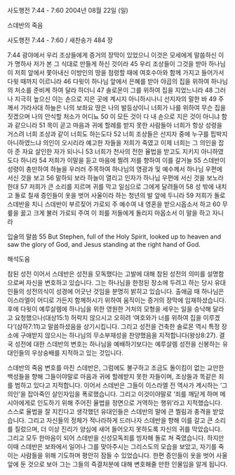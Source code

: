 사도행전 7:44 - 7:60 
2004년 08월 22일 (일)

스데반의 죽음



사도행전 7:44 - 7:60 / 새찬송가 484 장


7:44 광야에서 우리 조상들에게 증거의 장막이 있었으니 이것은 모세에게 말씀하신 이가 명하사 저가 본 그 식대로 만들게 하신 것이라 45 우리 조상들이 그것을 받아 하나님이 저희 앞에서 쫓아내신 이방인의 땅을 점령할 때에 여호수아와 함께 가지고 들어가서 다윗 때까지 이르니라 46 다윗이 하나님 앞에서 은혜를 받아 야곱의 집을 위하여 하나님의 처소를 준비케 하여 달라 하더니 47 솔로몬이 그를 위하여 집을 지었느니라 48 그러나 지극히 높으신 이는 손으로 지은 곳에 계시지 아니하시나니 선지자의 말한 바 49 주께서 가라사대 하늘은 나의 보좌요 땅은 나의 발등상이니 너희가 나를 위하여 무슨 집을 짓겠으며 나의 안식할 처소가 어디뇨 50 이 모든 것이 다 내 손으로 지은 것이 아니냐 함과 같으니라 51 목이 곧고 마음과 귀에 할례를 받지 못한 사람들아 너희가 항상 성령을 거스려 너희 조상과 같이 너희도 하는도다 52 너희 조상들은 선지자 중에 누구를 핍박지 아니하였느냐 의인이 오시리라 예고한 자들을 저희가 죽였고 이제 너희는 그 의인을 잡아 준 자요 살인한 자가 되나니 53 너희가 천사의 전한 율법을 받고도 지키지 아니하였도다 하니라 54 저희가 이말을 듣고 마음에 찔려 저를 향하여 이를 갈거늘 55 스데반이 성령이 충만하여 하늘을 우러러 주목하여 하나님의 영광과 및 예수께서 하나님 우편에 서신 것을 보고 56 말하되 보라 하늘이 열리고 인자가 하나님 우편에 서신 것을 보노라 한대 57 저희가 큰 소리를 지르며 귀를 막고 일심으로 그에게 달려들어 58 성 밖에 내치고 돌로 칠새 증인들이 옷을 벗어 사울이라 하는 청년의 발 앞에 두니라 59 저희가 돌로 스데반을 치니 스데반이 부르짖어 가로되 주 예수여 내 영혼을 받으시옵소서 하고 60 무릎을 꿇고 크게 불러 가로되 주여 이 죄를 저들에게 돌리지 마옵소서 이 말을 하고 자니라 

입술의 말씀 
55 But Stephen, full of the Holy Spirit, looked up to heaven and saw the glory of God, and Jesus standing at the right hand of God.

해석도움





참된 성전 
이어서 스데반은 성전을 모독했다는 고발에 대해 참된 성전의 의미를 설명함으로써 자신을 변호하고 있습니다. 그는 하나님을 한정된 장소에 두려고 하는 당시 유대인들의 성전의식이 성경에 어긋난 것임을 분명히 밝히고 있습니다. 출애굽 때 하나님은 이스라엘이 어디로 가든지 함께하시기 위하여 움직이는 증거의 장막에 임재하셨습니다. 후에 다윗이 예루살렘에 하나님을 위한 영원한 거처의 모형을 세우는 일을 승낙해 달라고 요청했으나(대상15:1) 허락지 않으시고 오히려 ‘여호와가 너를 위하여 집을 이루겠다’(삼하7:11)고 말씀하셨음을 상기시킵니다. 그리고 성전을 건축한 솔로몬 역시 특정 장소에 구애받지 않으시는 하나님의 무소부재성을 찬양했음을 지적합니다(왕상8:27). 결국 성전에 대한 스데반의 변호는 하나님을 예배하기보다는 예루살렘 성전을 신봉하는 유대인들의 우상숭배를 지적하고 있는 것입니다. 

스데반의 죽음 
변호를 마친 스데반은, 그럼에도 불구하고 조금도 돌이킴이 없는 교만한 백성들을 향해 그들이야말로 마음과 귀에 할례받지 못한 자들이며, 조상들과 똑같은 죄를 범하고 있다고 지적합니다. 이어서 스데반은 그들이 이스라엘 전 역사가 계시하는 ‘그 의인’을 잡아죽인 살인자임을 폭로했습니다. 그리고 이것이야말로 ‘죄를 깨닫게 하며 메시아에게로 인도하기 위해 주어진 율법을 정면으로 거역하는 행위’라고 지적했습니다. 스스로 율법을 잘 지킨다고 생각했던 유대인들은 스데반의 말에 큰 찔림과 충격을 받았습니다. 그리고 자신들의 정체가 적나라하게 드러나자 스데반을 향해 이를 갈고 큰 소리를 질렀으며, 더 이상 진리가 양심에 새어 들어오지 못하도록 자신의 귀를 막았습니다. 그리고 모두 한마음이 되어 스데반을 신성모독죄를 빙자해 돌로 쳐 죽였습니다. 하지만 이때 스데반은 보좌에서 일어나 그를 맞아주시는 그리스도의 모습을 보았고, 자기를 죽이는 사람들을 위해 기도하며 평안히 잠들 수 있었습니다. 한편 증인들이 옷을 벗어 사울 앞에 둔 것으로 보아 그는 그들의 즉결처분에 대해 변호해줄 만한 인물임을 알게 됩니다.